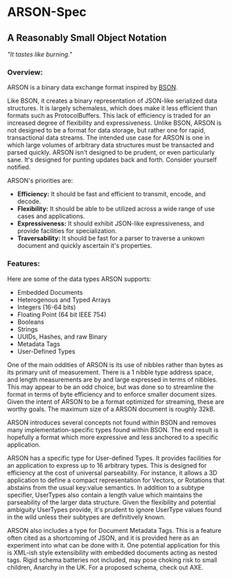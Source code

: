 ARSON-Spec
==========

A Reasonably Small Object Notation
---------------------------------

*"It tastes like burning."*

<h3>Overview:</h3>
<p>ARSON is a binary data exchange format inspired by <a href="http://bsonspec.org">BSON</a>.</p>
			
<p>Like BSON, it creates a binary representation of JSON-like serialized data structures.  It is largely schemaless, which does make it less efficient than formats such as ProtocolBuffers.  This lack of efficiency is traded for an increased degree of flexibility and expressiveness.  Unlike BSON, ARSON is not designed to be a format for data storage, but rather one for rapid, transactional data streams. The intended use case for ARSON is one in which large volumes of arbitrary data structures must be transacted and parsed quickly. ARSON isn't designed to be prudent, or even particularly sane. It's designed for punting updates back and forth. Consider yourself notified.</p>
			
<p>ARSON's priorities are:</p>
<ul>
	<li><b>Efficiency:</b> It should be fast and efficient to transmit, encode, and decode.</li>
	<li><b>Flexibility:</b> It should be able to be utilized across a wide range of use cases and applications.</li>
	<li><b>Expressiveness:</b> It should exhibit JSON-like expressiveness, and provide facilities for specialization.</li>
	<li><b>Traversability:</b> It should be fast for a parser to traverse a unkown document and quickly ascertain it's properties.</li>
</ul>
			
<h3>Features:</h3>
			
<p>Here are some of the data types ARSON supports:</p>
<ul>
	<li>Embedded Documents</li>
	<li>Heterogenous and Typed Arrays</li>
	<li>Integers (16-64 bits)</li>
	<li>Floating Point (64 bit IEEE 754)</li>
	<li>Booleans</li>
	<li>Strings</li>
	<li>UUIDs, Hashes, and raw Binary</li>
	<li>Metadata Tags</li>
	<li>User-Defined Types</li>
</ul>
			
<p>One of the main oddities of ARSON is its use of nibbles rather than bytes as its primary unit of measurement. There is a 1 nibble type address space, and length measurements are by and large expressed in terms of nibbles. This may appear to be an odd choice, but was done so to streamline the format in terms of byte efficiency and to enforce smaller document sizes.  Given the intent of ARSON to be a format optimized for streaming, these are worthy goals. The maximum size of a ARSON document is roughly 32kB.</p>
			
<p>ARSON introduces several concepts not found within BSON and removes many implementation-specific types found within BSON.  The end result is hopefully a format which more expressive and less anchored to a specific application. </p>
			
<p>ARSON has a specific type for User-defined Types. It provides facilities for an application to express up to 16 arbitrary types. This is designed for efficiency at the cost of universal parseability. For instance, it allows a 3D application to define a compact representation for Vectors, or Rotations that abstains from the usual key:value semantics. In addition to a subtype specifier, UserTypes also contain a length value which maintains the parseability of the larger data structure. Given the flexibility and potential ambiguity UserTypes provide, it's prudent to ignore UserType values found in the wild unless their subtypes are definitively known. </p>
			
<p>ARSON also includes a type for Document Metadata Tags.  This is a feature often cited as a shortcoming of JSON, and it is provided here as an experiment into what can be done with it. One potential application for this is XML-ish style extensibility with embedded documents acting as nested tags. Rigid schema batteries not included, may pose choking risk to small children, Anarchy in the UK.  For a proposed schema, check out AXE.</p>
